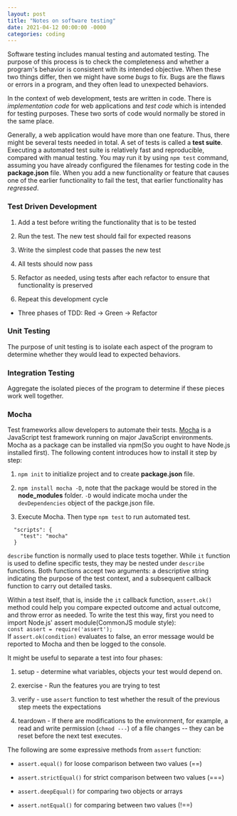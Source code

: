 ```yaml
---
layout: post
title: "Notes on software testing"
date: 2021-04-12 00:00:00 -0000
categories: coding 
---
```


Software testing includes manual testing and automated testing. The purpose of this process is to check the completeness and whether a program's behavior is consistent with its intended objective. When these two things differ, then we might have some *bugs* to fix. Bugs are the flaws or errors in a program, and they often lead to unexpected behaviors.  

In the context of web development, tests are written in code. There is *implementation code* for web applications and *test code* which is intended for testing purposes. These two sorts of code would normally be stored in the same place.  

Generally, a web application would have more than one feature. Thus, there might be several tests needed in total. A set of tests is called a **test suite**. Executing a automated test suite is relatively fast and reproducible, compared with manual testing. You may run it by using `npm test` command, assuming you have already configured the filenames for testing code in the **package.json** file. When you add a new functionality or feature that causes one of the earlier functionality to fail the test, that earlier functionality has *regressed*.  

### Test Driven Development

1. Add a test before writing the functionality that is to be tested

2. Run the test. The new test should fail for expected reasons

3. Write the simplest code that passes the new test

4. All tests should now pass

5. Refactor as needed, using tests after each refactor to ensure that functionality is preserved

6. Repeat this development cycle

* Three phases of TDD: Red -> Green -> Refactor  

### Unit Testing

The purpose of unit testing is to isolate each aspect of the program to determine whether they would lead to expected behaviors.  

### Integration Testing

Aggregate the isolated pieces of the program to determine if these pieces work well together.  

### Mocha

Test frameworks allow developers to automate their tests. [Mocha](https://mochajs.org/) is a JavaScript test framework running on major JavaScript environments. Mocha as a package can be installed via npm(So you ought to have Node.js installed first). The following content introduces how to install it step by step:

1. `npm init` to initialize project and to create **package.json** file.

2. `npm install mocha -D`, note that the package would be stored in the **node_modules** folder. `-D` would indicate mocha under the `devDependencies` object of the packge.json file.  

3. Execute Mocha. Then type `npm test` to run automated test.  

```
  "scripts": {
    "test": "mocha"
  }
```

`describe` function is normally used to place tests together. While `it` function is used to define specific tests, they may be nested under `describe` functions. Both functions accept two arguments: a descriptive string indicating the purpose of the test context, and a subsequent callback function to carry out detailed tasks.

Within a test itself, that is, inside the `it` callback function, `assert.ok()` method could help you compare expected outcome and actual outcome, and throw error as needed. To write the test this way, first you need to import Node.js' assert module(CommonJS module style):  
`const assert = require('assert');`  
If `assert.ok(condition)` evaluates to false, an error message would be reported to Mocha and then be logged to the console.  

It might be useful to separate a test into four phases:  

1. setup - determine what variables, objects your test would depend on.  

2. exercise - Run the features you are trying to test

3. verify - use `assert` function to test whether the result of the previous step meets the expectations

4. teardown - If there are modifications to the environment, for example, a read and write permission (`chmod ---`) of a file changes -- they can be reset before the next test executes.

The following are some expressive methods from `assert` function:

* `assert.equal()` for loose comparison between two values (==)

* `assert.strictEqual()` for strict comparison between two values (===)

* `assert.deepEqual()` for comparing two objects or arrays

* `assert.notEqual()` for comparing between two values (!==)  


























